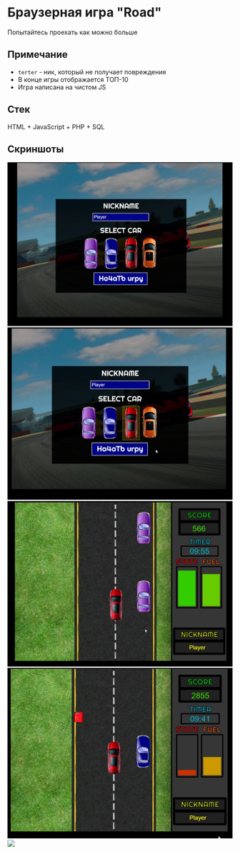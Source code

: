 # Браузерная игра "Road"
Попытайтесь проехать как можно больше

## Примечание
* `terter` - ник, который не получает повреждения
* В конце игры отображается ТОП-10
* Игра написана на чистом JS

## Стек
HTML + JavaScript + PHP + SQL

## Скриншоты
![](img/1.jpg)
![](img/2.jpg)
![](img/3.jpg)
![](img/4.jpg)
![](img/5.gif)
